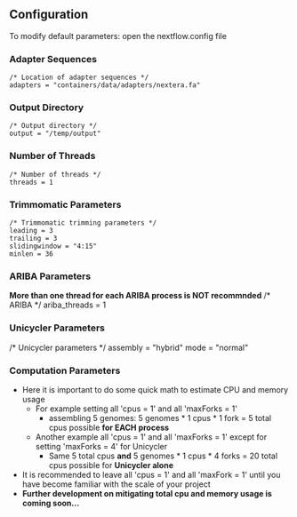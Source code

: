 Configuration
-------------

To modify default parameters: open the nextflow.config file 

### Adapter Sequences
```
/* Location of adapter sequences */
adapters = "containers/data/adapters/nextera.fa"
```

### Output Directory
```
/* Output directory */
output = "/temp/output"
```

### Number of Threads
```
/* Number of threads */
threads = 1
```

### Trimmomatic Parameters
```
/* Trimmomatic trimming parameters */
leading = 3
trailing = 3
slidingwindow = "4:15"
minlen = 36
```

### ARIBA Parameters
**More than one thread for each ARIBA process is NOT recommnded**
/* ARIBA */
ariba_threads = 1

### Unicycler Parameters
/* Unicycler parameters */
assembly = "hybrid"
mode = "normal"

### Computation Parameters 
- Here it is important to do some quick math to estimate CPU and memory usage
  - For example setting all 'cpus = 1' and all 'maxForks = 1' 
    - assembling 5 genomes: 5 genomes * 1 cpus * 1 fork = 5 total cpus possible **for EACH process**
  - Another example all 'cpus = 1' and all 'maxForks = 1' except for setting 'maxForks = 4' for Unicycler
    - Same 5 total cpus **and** 5 genomes * 1 cpus * 4 forks = 20 total cpus possible for **Unicycler alone**
- It is recommended to leave all 'cpus = 1' and all 'maxFork = 1' until you have become familiar with the scale of your project
- **Further development on mitigating total cpu and memory usage is coming soon...**

